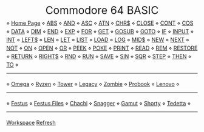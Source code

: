
<head>
<style>
@import url("./style/c64.css");
a {
    display : inline-block;
    margin-top : 5px !important;
}
header {
    margin : 0;
    padding : 0;
    width : 100%;
    height : 42px;
    line-height : 44px;
    font-size : 28px;
}
</style>
<script>
document.title = "Commodore 64 BASIC";
</script>
</head>

<header>
Commodore 64 BASIC
</header>

<main>
<nav>
⋄ <a href="https://www.c64-wiki.com/wiki/Main_Page">Home Page</a>
⋄ <a href="https://www.c64-wiki.com/wiki/ABS">ABS</a>
⋄ <a href="https://www.c64-wiki.com/wiki/AND_(BASIC)">AND</a>
⋄ <a href="https://www.c64-wiki.com/wiki/ASC">ASC</a>
⋄ <a href="https://www.c64-wiki.com/wiki/ATN">ATN</a>
⋄ <a href="https://www.c64-wiki.com/wiki/CHR$">CHR$</a>
⋄ <a href="https://www.c64-wiki.com/wiki/CLOSE">CLOSE</a>
⋄ <a href="https://www.c64-wiki.com/wiki/CONT">CONT</a>
⋄ <a href="https://www.c64-wiki.com/wiki/COS">COS</a>
⋄ <a href="https://www.c64-wiki.com/wiki/DATA">DATA</a>
⋄ <a href="https://www.c64-wiki.com/wiki/DIM">DIM</a>
⋄ <a href="https://www.c64-wiki.com/wiki/END">END</a>
⋄ <a href="https://www.c64-wiki.com/wiki/EXP">EXP</a>
⋄ <a href="https://www.c64-wiki.com/wiki/FOR">FOR</a>
⋄ <a href="https://www.c64-wiki.com/wiki/GET">GET</a>
⋄ <a href="https://www.c64-wiki.com/wiki/GOSUB">GOSUB</a>
⋄ <a href="https://www.c64-wiki.com/wiki/GOTO">GOTO</a>
⋄ <a href="https://www.c64-wiki.com/wiki/IF">IF</a>
⋄ <a href="https://www.c64-wiki.com/wiki/INPUT">INPUT</a>
⋄ <a href="https://www.c64-wiki.com/wiki/INT">INT</a>
⋄ <a href="https://www.c64-wiki.com/wiki/LEFT$">LEFT$</a>
⋄ <a href="https://www.c64-wiki.com/wiki/LEN">LEN</a>
⋄ <a href="https://www.c64-wiki.com/wiki/LET">LET</a>
⋄ <a href="https://www.c64-wiki.com/wiki/LIST">LIST</a>
⋄ <a href="https://www.c64-wiki.com/wiki/LOAD">LOAD</a>
⋄ <a href="https://www.c64-wiki.com/wiki/LOG">LOG</a>
⋄ <a href="https://www.c64-wiki.com/wiki/MID$">MID$</a>
⋄ <a href="https://www.c64-wiki.com/wiki/NEW">NEW</a>
⋄ <a href="https://www.c64-wiki.com/wiki/NEXT">NEXT</a>
⋄ <a href="https://www.c64-wiki.com/wiki/NOT">NOT</a>
⋄ <a href="https://www.c64-wiki.com/wiki/ON">ON</a>
⋄ <a href="https://www.c64-wiki.com/wiki/OPEN">OPEN</a>
⋄ <a href="https://www.c64-wiki.com/wiki/OR">OR</a>
⋄ <a href="https://www.c64-wiki.com/wiki/PEEK">PEEK</a>
⋄ <a href="https://www.c64-wiki.com/wiki/POKE">POKE</a>
⋄ <a href="https://www.c64-wiki.com/wiki/PRINT">PRINT</a>
⋄ <a href="https://www.c64-wiki.com/wiki/READ">READ</a>
⋄ <a href="https://www.c64-wiki.com/wiki/REM">REM</a>
⋄ <a href="https://www.c64-wiki.com/wiki/RESTORE_(BASIC)">RESTORE</a>
⋄ <a href="https://www.c64-wiki.com/wiki/RETURN">RETURN</a>
⋄ <a href="https://www.c64-wiki.com/wiki/RIGHT$">RIGHT$</a>
⋄ <a href="https://www.c64-wiki.com/wiki/RND">RND</a>
⋄ <a href="https://www.c64-wiki.com/wiki/RUN_(BASIC)">RUN</a>
⋄ <a href="https://www.c64-wiki.com/wiki/SAVE">SAVE</a>
⋄ <a href="https://www.c64-wiki.com/wiki/SIN">SIN</a>
⋄ <a href="https://www.c64-wiki.com/wiki/SQR">SQR</a>
⋄ <a href="https://www.c64-wiki.com/wiki/STEP">STEP</a>
⋄ <a href="https://www.c64-wiki.com/wiki/THEN">THEN</a>
⋄ <a href="https://www.c64-wiki.com/wiki/TO">TO</a>
⋄ <hr>
⋄ <a href="http://dave-omega/">Omega</a>
⋄ <a href="http://dave-ryzen/">Ryzen</a>
⋄ <a href="http://dave-tower/">Tower</a>
⋄ <a href="http://dave-legacy/">Legacy</a>
⋄ <a href="http://dave-zombie">Zombie</a>
⋄ <a href="http://dave-probook/">Probook</a>
⋄ <a href="http://dave-lenovo/">Lenovo</a>
⋄ <hr>
⋄ <a href="http://dave-omega/festus/">Festus</a>
⋄ <a href="http://dave-omega:4242">Festus Files</a>
⋄ <a href="http://dave-omega/stereogram/app/chachi.html">Chachi</a>
⋄ <a href="http://dave-omega/stereogram/app/snagger/snagger.html">Snagger</a>
⋄ <a href="http://dave-omega/stereogram/app/gamut-102.html">Gamut</a>
⋄ <a href="http://dave-omega/stereogram/app/shorty/shorty.html">Shorty</a>
⋄ <a href="http://dave-ryzen/teddi/tedetta.html">Tedetta</a>
⋄ <hr>
</nav>
</main>

<footer>
<nav>
<a href="./">Workspace</a>
<a href="http://dave-tower/mathadesic/c64-basic.html">Refresh</a>
</nav>
</footer>


<script>
const keywordDoc = `
ABS
AND
ASC
ATN
CHR$
CLOSE
CONT
COS
DATA
DIM
END
EXP
FOR
GET
GOSUB
GOTO
IF
INPUT
INT
LEFT$
LEN
LET
LIST
LOAD
LOG
MID$
NEW
NEXT
NOT
ON
OPEN
OR
PEEK
POKE
PRINT
READ
REM
RESTORE
RETURN
RIGHT$
RND
RUN
SAVE
SIN
SQR
STEP
THEN
TO
`;
</script>

<script>
function keywordList() {
    const RS = "\n";
    return keywordDoc.split( RS )
        .map( s => s.trim() )
        .filter( s => ( !! s ) );
}
</script>

<script>
function inspectKeywords() {
    console.group( "C64 BASIC Keywords" );
    console.table( keywordList() );
    console.groupEnd();
}
</script>

<script>
const C64 = {
    cdoc : keywordDoc ,
    list : keywordList ,
    inspect : inspectKeywords
};
</script>

<script>
console.log( "🧙", "Use C64 for accessor" );
</script>

